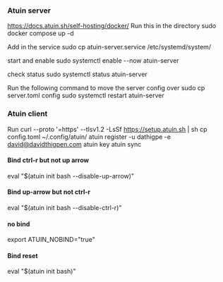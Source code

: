 ### Atuin server
https://docs.atuin.sh/self-hosting/docker/
Run this in the directory
sudo docker compose up -d 

Add in the service
sudo cp atuin-server.service /etc/systemd/system/

start and enable
sudo systemctl enable --now atuin-server

check status
sudo systemctl status atuin-server

Run the following command to move the server config over 
sudo cp server.toml config
sudo systemctl restart atuin-server


### Atuin client 
Run 
curl --proto '=https' --tlsv1.2 -LsSf https://setup.atuin.sh | sh
cp config.toml ~/.config/atuin/
atuin register -u dathigpe -e david@davidthigpen.com
atuin key
atuin sync

#### Bind ctrl-r but not up arrow
eval "$(atuin init bash --disable-up-arrow)"

#### Bind up-arrow but not ctrl-r
eval "$(atuin init bash --disable-ctrl-r)"

#### no bind
export ATUIN_NOBIND="true"

#### Bind reset
eval "$(atuin init bash)"
